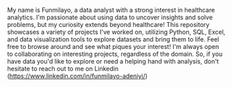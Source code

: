 My name is Funmilayo, a data analyst with a strong interest in healthcare analytics.
I'm passionate about using data to uncover insights and solve problems, but my curiosity extends beyond healthcare! 
This repository showcases a variety of projects I've worked on, utilizing Python, SQL, Excel, and data visualization tools to explore datasets and bring them to life.
Feel free to browse around and see what piques your interest!
I'm always open to collaborating on interesting projects, regardless of the domain.
So, if you have data you'd like to explore or need a helping hand with analysis, don't hesitate to reach out to me on Linkedin (https://www.linkedin.com/in/funmilayo-adeniyi/)
